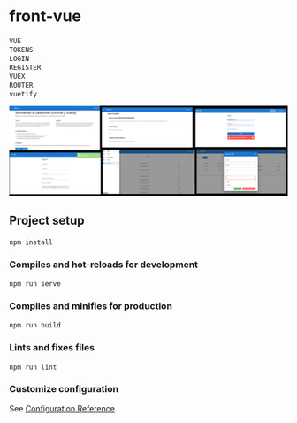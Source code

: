 # front-vue
```
VUE
TOKENS
LOGIN
REGISTER
VUEX
ROUTER
vuetify
```

![alt text](https://raw.githubusercontent.com/kevinm9/VUE-TOKENS-LOGIN-REGISTER-VUEX-ROUTER/login/capturasvue.png)


## Project setup
```
npm install
```

### Compiles and hot-reloads for development
```
npm run serve
```

### Compiles and minifies for production
```
npm run build
```

### Lints and fixes files
```
npm run lint
```

### Customize configuration
See [Configuration Reference](https://cli.vuejs.org/config/).
